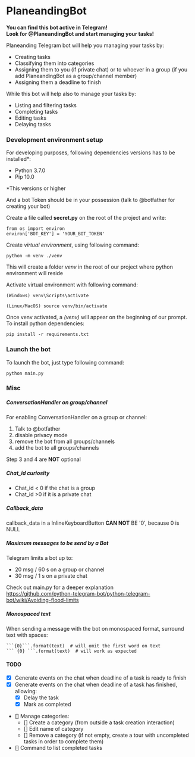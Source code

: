 # PlaneandingBot

**You can find this bot active in Telegram! \
Look for @PlaneandingBot and start managing your tasks!**

Planeanding Telegram bot will help you managing your tasks by:
- Creating tasks
- Classifying them into categories
- Assigning them to you (if private chat) or to whoever in a group (if you add PlaneandingBot as a group/channel member)
- Assigning them a deadline to finish

While this bot will help also to manage your tasks by:
- Listing and filtering tasks
- Completing tasks
- Editing tasks
- Delaying tasks



### Development environment setup
For developing purposes, following dependencies versions has to be installed*:
- Python 3.7.0
- Pip 10.0

*This versions or higher

And a bot Token should be in your possession (talk to @botfather for creating your bot)

Create a file called **secret.py** on the root of the project and write:

    from os import environ
    environ['BOT_KEY'] = 'YOUR_BOT_TOKEN'

Create *virtual environment*, using following command:

    python -m venv ./venv

This will create a folder *venv* in the root of our project where python environment will reside

Activate virtual environment with following command:

    (Windows) venv\Scripts\activate

    (Linux/MacOS) source venv/bin/activate

Once venv activated, a *(venv)* will appear on the beginning of our prompt.
To install python dependencies:

    pip install -r requirements.txt


### Launch the bot
To launch the bot, just type following command:

    python main.py


### Misc
##### ConversationHandler on group/channel
For enabling ConversationHandler on a group or channel:

1. Talk to @botfather
2. disable privacy mode
3. remove the bot from all groups/channels
4. add the bot to all groups/channels

Step 3 and 4 are **NOT** optional



##### Chat_id curiosity

- Chat_id < 0 if the chat is a group
- Chat_id >0 if it is a private chat

##### Callback_data
callback_data in a InlineKeyboardButton **CAN NOT** BE '0', because 0 is NULL

##### Maximum messages to be send by a Bot
Telegram limits a bot up to:
- 20 msg / 60 s on a group or channel
- 30 msg / 1 s on a private chat

Check out main.py for a deeper explanation\
https://github.com/python-telegram-bot/python-telegram-bot/wiki/Avoiding-flood-limits


##### Monospaced text

When sending a message with the bot on monospaced format, surround text with spaces:

    ```{0}```.format(text)  # will omit the first word on text
    ``` {0} ```.format(text)  # will work as expected


#### TODO

- [x] Generate events on the chat when deadline of a task is ready to finish
- [x] Generate events on the chat when deadline of a task has finished, allowing:
    - [x] Delay the task
    - [x] Mark as completed
- [] Manage categories:
    - [] Create a category (from outside a task creation interaction)
    - [] Edit name of category
    - [] Remove a category (if not empty, create a tour with uncompleted tasks in order to complete them)
- [] Command to list completed tasks


